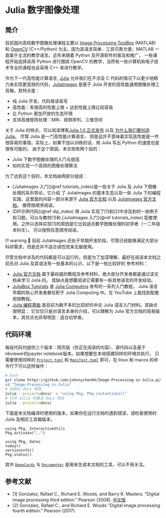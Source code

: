# Julia 数字图像处理

## 简介

目前国内高校数字图像处理课程主要以 [Image Processing ToolBox](https://www.mathworks.com/products/image.html) (MATLAB) 和
[OpenCV](https://opencv.org/) (C++/Python) 为主。因为其语言简单、工具可靠方便，MATLAB 一直属于主流的教学语言。近年来随着 Python
及开源软件的普及和推广， 一些课程开始选择采用 Python 进行围绕 OpenCV 的教学，当然有一些计算机和电子技术专业的课程也会采用 C++ 来进行教学。

作为下一代高性能计算语言, [Julia](https://julialang.org/) 允许我们在不涉及 C 代码的情况下以更少地精力来实现更高效的代码，[JuliaImages](https://juliaimages.org/) 是基于 Julia 开发的高性能通用图像处理工具箱，其特点是：

* 纯 Julia 开发，代码易读易写
* 高性能：有很高的性能上限 + 达到性能上限比较容易
* 比 Python 更加开放的生态环境
* 支持高维矩阵处理：MRI、视频序列、三维空间

关于 Julia 的特点，可以阅读博客[Julia 1.0 正式发布](https://julialang.org/blog/2018/08/one-point-zero-zh_cn/) 以及
[为什么我们要创造Julia](https://julialang.org/blog/2012/02/why-we-created-julia-zh_CN/)。 尽管 Julia 是一门高性能计算语言，
但是这并不意味着实现高性能是一件很容易的事情。实际上，如果不加以训练的话，用 Julia 写出 Python 的速度也是很有可能的。
由于这个原因，本文档有两个目的：

* Julia 下数字图像处理的入门与提高
* 如何实现一个高效的图像处理算法

为了达到这个目的，本文档由两部分组成：

* [JuliaImages 入门](@ref tutorials_index)是一些关于 Julia 及 Julia 下图像处理的系列导论，它介绍
  了 JuliaImages 的基本生态以及一些 Julia 下的编程实践，这里面的内容一部分来源于
  [Julia 官方文档](https://docs.julialang.org/en/v1/) 以及 [JuliaImages 官方文档](https://juliaimages.org/stable/)。
  推荐按顺序阅读。
* [DIP示例代码](@ref dip_index) 用 Julia 实现了[1]和[2]中涉及到的一些例子和习题，可以与教材[1]和
  [JuliaImages 入门](@ref tutorials_index) 配套使用。之所以选择实现[1]的原因是它比较适合数字图像处理的初学者（一二年级本科生）。
  可以按照任意顺序阅读。

!!! warning
    🚧 目前 JuliaImages 还处于早期开发阶段，尽管已经能够满足大部分科研需求，但是还并不适合调包党来无脑使用。

尽管文档中涉及的代码都是可以运行的，但是为了加深理解，最好在阅读本文档之前先对 Julia 及其语法有一些基本的认识，以下是一些比较好的
参考材料：

* [Julia 官方文档](https://docs.julialang.org/en/v1/) 属于最权威的教程及参考材料，绝大部分开发者都是通过该文档来学习 Julia 的。
  其缺点是想要阅读它需要有一些其他语言的开发经验。
* [JuliaBox Tutorials](https://github.com/JuliaComputing/JuliaBoxTutorials) 是 [Julia Computing](https://juliacomputing.com/)
  发布的一系列入门教程， Julia 语言早期的核心开发者都任职于 Julia Computing 中。在 YouTube 上能找到配套视频教程。
* [Julia 编程基础](https://github.com/hyper0x/JuliaBasics) 是目前为数不多的比较好的中文 Julia 语言入门材料。其缺点很明显：
  它仅仅只是对语言本身的介绍，可以理解为 Julia 官方文档的简易版本。其优点也非常明显：适合初学者。

## 代码环境

每段代码均提供三个版本：网页版（你正在阅读的内容）、源代码以及基于nbviewer的jupyter notebook版本。如果想要在本地搭建同样的环境并执行，
只需要使用同样的 [`Project.toml`](https://github.com/johnnychen94/Image-Processing-in-Julia/blob/master/docs/Project.toml)
和 [`Manifest.toml`](https://github.com/johnnychen94/Image-Processing-in-Julia/blob/master/docs/Manifest.toml)
即可，在 linux 和 macos 的命令行下可以这样操作：

```bash
# bash
git clone https://github.com/johnnychen94/Image-Processing-in-Julia.git
cd "Image-Processing-in-Julia"
# 初始化 docs 项目
julia --project=docs/ -e "using Pkg; Pkg.instantiate()"
# 打开 Julia 并激活 docs 项目
julia --project=docs/
```

下面是本文档编译时使用的版本，如果你在运行文档时遇到错误，请检查使用的 Julia 及相应工具箱版本。

```@setup version
using Pkg, InteractiveUtils
Pkg.activate("..")
```

```@repl version
using Pkg, Dates
today()
versioninfo()
Pkg.status()
```

其中 [`DemoCards`](https://github.com/johnnychen94/DemoCards.jl) 与 [`Documenter`](https://github.com/JuliaDocs/Documenter.jl)
是用来生成本文档的工具，可以不用关注。

## 参考文献

* [1] Gonzalez, Rafael C., Richard E. Woods, and Barry R. Masters. "Digital image processing third edition." Pearson (2008). [中文版](https://item.jd.com/12191950.html)
* [2] Gonzalez, Rafael C., and Richard E. Woods "Digital image processing fourth edition." Pearson (2017).
